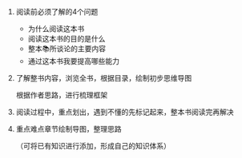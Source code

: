 1. 阅读前必须了解的4个问题
   + 为什么阅读这本书
   + 阅读这本书的目的是什么
   + 整本📚所谈论的主要内容
   + 通过这本书我要提高哪些能力

2. 了解整书内容，浏览全书，根据目录，绘制初步思维导图

   根据作者思路，进行梳理框架

3. 阅读过程中，重点划出，遇到不懂的先标记起来，整本书阅读完再解决

4. 重点难点章节绘制导图，整理思路

   （可将已有知识进行添加，形成自己的知识体系）